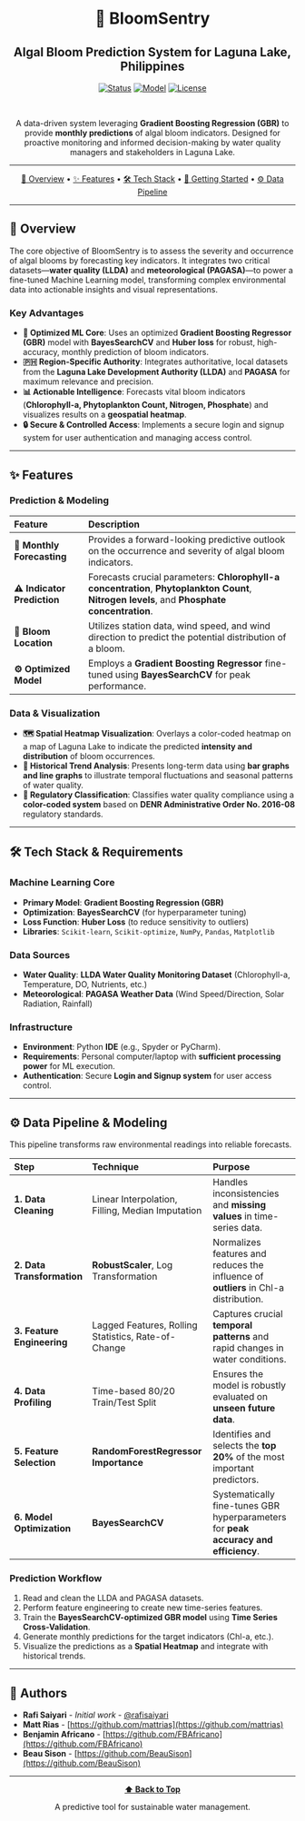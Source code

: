 <div align="center">

# 🔬 BloomSentry

## Algal Bloom Prediction System for Laguna Lake, Philippines

[![Status](https://img.shields.io/badge/Status-Production%20Ready-blue)](README.md)
[![Model](https://img.shields.io/badge/Model-GBR%2C%20RF%20%2B%20BayesSearchCV-orange)](#-prediction--modeling)
[![License](https://img.shields.io/badge/License-MIT-blue.svg)](LICENSE)

<br>

A data-driven system leveraging **Gradient Boosting Regression (GBR)** to provide **monthly predictions** of algal bloom indicators. Designed for proactive monitoring and informed decision-making by water quality managers and stakeholders in Laguna Lake.

-----

[📖 Overview](#-overview) • [✨ Features](#-features) • [🛠️ Tech Stack](#-tech-stack--requirements) • [🚀 Getting Started](#-getting-started) • [⚙️ Data Pipeline](#-data-pipeline--modeling)

</div>

---

## 📖 Overview

The core objective of BloomSentry is to assess the severity and occurrence of algal blooms by forecasting key indicators. It integrates two critical datasets—**water quality (LLDA)** and **meteorological (PAGASA)**—to power a fine-tuned Machine Learning model, transforming complex environmental data into actionable insights and visual representations.

### Key Advantages

* **🧠 Optimized ML Core**: Uses an optimized **Gradient Boosting Regressor (GBR)** model with **BayesSearchCV** and **Huber loss** for robust, high-accuracy, monthly prediction of bloom indicators.
* **🇵🇭 Region-Specific Authority**: Integrates authoritative, local datasets from the **Laguna Lake Development Authority (LLDA)** and **PAGASA** for maximum relevance and precision.
* **📊 Actionable Intelligence**: Forecasts vital bloom indicators (**Chlorophyll-a, Phytoplankton Count, Nitrogen, Phosphate**) and visualizes results on a **geospatial heatmap**.
* **🔒 Secure & Controlled Access**: Implements a secure login and signup system for user authentication and managing access control.

---

## ✨ Features

### Prediction & Modeling
| Feature | Description |
| :--- | :--- |
| **📅 Monthly Forecasting** | Provides a forward-looking predictive outlook on the occurrence and severity of algal bloom indicators. |
| **⚠️ Indicator Prediction** | Forecasts crucial parameters: **Chlorophyll-a concentration**, **Phytoplankton Count**, **Nitrogen levels**, and **Phosphate concentration**. |
| **📍 Bloom Location** | Utilizes station data, wind speed, and wind direction to predict the potential distribution of a bloom. |
| **⚙️ Optimized Model** | Employs a **Gradient Boosting Regressor** fine-tuned using **BayesSearchCV** for peak performance. |

### Data & Visualization
* **🗺️ Spatial Heatmap Visualization**: Overlays a color-coded heatmap on a map of Laguna Lake to indicate the predicted **intensity and distribution** of bloom occurrences.
* **📜 Historical Trend Analysis**: Presents long-term data using **bar graphs and line graphs** to illustrate temporal fluctuations and seasonal patterns of water quality.
* **🚦 Regulatory Classification**: Classifies water quality compliance using a **color-coded system** based on **DENR Administrative Order No. 2016-08** regulatory standards.

---

## 🛠️ Tech Stack & Requirements

### Machine Learning Core
* **Primary Model**: **Gradient Boosting Regression (GBR)**
* **Optimization**: **BayesSearchCV** (for hyperparameter tuning)
* **Loss Function**: **Huber Loss** (to reduce sensitivity to outliers)
* **Libraries**: `Scikit-learn`, `Scikit-optimize`, `NumPy`, `Pandas`, `Matplotlib`

### Data Sources
* **Water Quality**: **LLDA Water Quality Monitoring Dataset** (Chlorophyll-a, Temperature, DO, Nutrients, etc.)
* **Meteorological**: **PAGASA Weather Data** (Wind Speed/Direction, Solar Radiation, Rainfall)

### Infrastructure
* **Environment**: Python **IDE** (e.g., Spyder or PyCharm).
* **Requirements**: Personal computer/laptop with **sufficient processing power** for ML execution.
* **Authentication**: Secure **Login and Signup system** for user access control.

---

## ⚙️ Data Pipeline & Modeling

This pipeline transforms raw environmental readings into reliable forecasts.

| Step | Technique | Purpose |
| :--- | :--- | :--- |
| **1. Data Cleaning** | Linear Interpolation, Filling, Median Imputation | Handles inconsistencies and **missing values** in time-series data. |
| **2. Data Transformation** | **RobustScaler**, Log Transformation | Normalizes features and reduces the influence of **outliers** in Chl-a distribution. |
| **3. Feature Engineering** | Lagged Features, Rolling Statistics, Rate-of-Change | Captures crucial **temporal patterns** and rapid changes in water conditions. |
| **4. Data Profiling** | Time-based 80/20 Train/Test Split | Ensures the model is robustly evaluated on **unseen future data**. |
| **5. Feature Selection** | **RandomForestRegressor Importance** | Identifies and selects the **top 20%** of the most important predictors. |
| **6. Model Optimization** | **BayesSearchCV** | Systematically fine-tunes GBR hyperparameters for **peak accuracy and efficiency**. |

### Prediction Workflow
1.  Read and clean the LLDA and PAGASA datasets.
2.  Perform feature engineering to create new time-series features.
3.  Train the **BayesSearchCV-optimized GBR model** using **Time Series Cross-Validation**.
4.  Generate monthly predictions for the target indicators (Chl-a, etc.).
5.  Visualize the predictions as a **Spatial Heatmap** and integrate with historical trends.

---

## 👥 Authors

* **Rafi Saiyari** - *Initial work* - [@rafisaiyari](https://github.com/rafisaiyari)
* **Matt Rias** - [https://github.com/mattrias](https://github.com/mattrias)
* **Benjamin Africano** - [https://github.com/FBAfricano](https://github.com/FBAfricano)
* **Beau Sison** - [https://github.com/BeauSison](https://github.com/BeauSison)

---

<div align="center">

**[⬆ Back to Top](#bloomsentry-algal-bloom-prediction-system)**

A predictive tool for sustainable water management.

</div>
